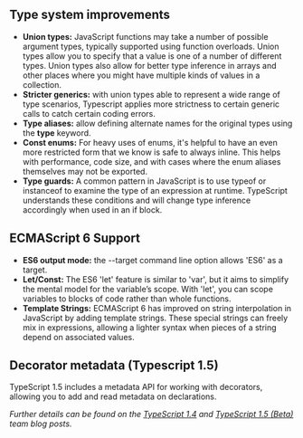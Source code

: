 <properties
    pageTitle="TypeScript"
    description="TypeScript 1.4 and TypeScript 1.5 (Beta) continue to build new features to work with more JavaScript patterns, create richer typings, and use new EcmaScript 6 features."
    slug="languages_typescript"
    order="530"    
    keywords="visual studio, vs2015, vs, visualstudio, languages, TypeScript"
/>

## Type system improvements

- **Union types:** JavaScript functions may take a number of possible argument types, typically supported using function overloads. Union types allow you to specify that a value is one of a number of different types. Union types also allow for better type inference in arrays and other places where you might have multiple kinds of values in a collection.
- **Stricter generics:** with union types able to represent a wide range of type scenarios, Typescript applies more strictness to certain generic calls to catch certain coding errors.
- **Type aliases:** allow defining alternate names for the original types using the **type** keyword.
- **Const enums:** For heavy uses of enums, it's helpful to have an even more restricted form that we know is safe to always inline. This helps with performance, code size, and with cases where the enum aliases themselves may not be exported.
- **Type guards:** A common pattern in JavaScript is to use typeof or instanceof to examine the type of an expression at runtime. TypeScript understands these conditions and will change type inference accordingly when used in an if block.


## ECMAScript 6 Support

- **ES6 output mode:** the --target command line option allows 'ES6' as a target.
- **Let/Const:** The ES6 'let' feature is similar to 'var', but it aims to simplify the mental model for the variable’s scope. With 'let', you can scope variables to blocks of code rather than whole functions.
- **Template Strings:** ECMAScript 6 has improved on string interpolation in JavaScript by adding template strings. These special strings can freely mix in expressions, allowing a lighter syntax when pieces of a string depend on associated values.
    
## Decorator metadata (Typescript 1.5)

TypeScript 1.5 includes a metadata API for working with decorators, allowing you to add and read metadata on declarations.


_Further details can be found on the [TypeScript 1.4](http://blogs.msdn.com/b/typescript/archive/2015/01/16/announcing-typescript-1-4.aspx) and [TypeScript 1.5 (Beta)](http://blogs.msdn.com/b/typescript/archive/2015/04/30/announcing-typescript-1-5-beta.aspx) team blog posts._
